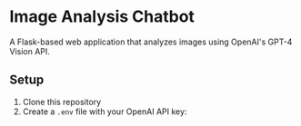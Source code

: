 # Image Analysis Chatbot

A Flask-based web application that analyzes images using OpenAI's GPT-4 Vision API.

## Setup

1. Clone this repository
2. Create a `.env` file with your OpenAI API key: